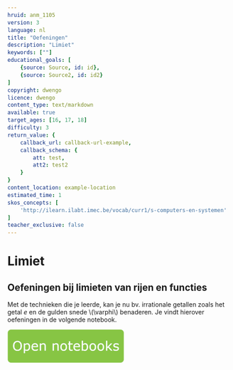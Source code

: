 ```yaml
---
hruid: anm_1105
version: 3
language: nl
title: "Oefeningen"
description: "Limiet"
keywords: [""]
educational_goals: [
    {source: Source, id: id}, 
    {source: Source2, id: id2}
]
copyright: dwengo
licence: dwengo
content_type: text/markdown
available: true
target_ages: [16, 17, 18]
difficulty: 3
return_value: {
    callback_url: callback-url-example,
    callback_schema: {
        att: test,
        att2: test2
    }
}
content_location: example-location
estimated_time: 1
skos_concepts: [
    'http://ilearn.ilabt.imec.be/vocab/curr1/s-computers-en-systemen'
]
teacher_exclusive: false
---
```


# Limiet

## Oefeningen bij limieten van rijen en functies
Met de technieken die je leerde, kan je nu bv. irrationale getallen zoals het getal *e* en de gulden snede \\(\varphi\\) benaderen. Je vindt hierover oefeningen in de volgende notebook.

[![](embed/Knop.png "Knop")](https://kiks.ilabt.imec.be/hub/tmplogin?id=6519 "Limiet van rij of functie")
